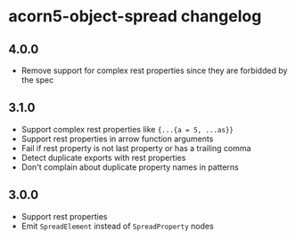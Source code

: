 # acorn5-object-spread changelog

## 4.0.0

- Remove support for complex rest properties since they are forbidded by the
  spec

## 3.1.0

- Support complex rest properties like `{...{a = 5, ...as}}`
- Support rest properties in arrow function arguments
- Fail if rest property is not last property or has a trailing comma
- Detect duplicate exports with rest properties
- Don't complain about duplicate property names in patterns

## 3.0.0

- Support rest properties
- Emit `SpreadElement` instead of `SpreadProperty` nodes
